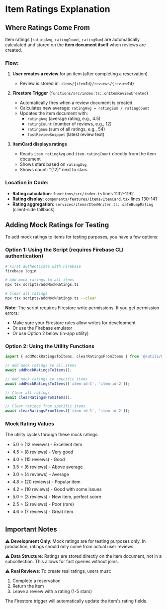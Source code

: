 # Item Ratings Explanation

## Where Ratings Come From

Item ratings (`ratingAvg`, `ratingCount`, `ratingSum`) are automatically calculated and stored on the **item document itself** when reviews are created.

### Flow:

1. **User creates a review** for an item (after completing a reservation)
   - Review is stored in: `items/{itemId}/reviews/{reviewId}`
   
2. **Firestore Trigger** (`functions/src/index.ts::onItemReviewCreated`)
   - Automatically fires when a review document is created
   - Calculates new average: `ratingAvg = ratingSum / ratingCount`
   - Updates the item document with:
     - `ratingAvg` (average rating, e.g., 4.5)
     - `ratingCount` (number of reviews, e.g., 12)
     - `ratingSum` (sum of all ratings, e.g., 54)
     - `lastReviewSnippet` (latest review text)

3. **ItemCard displays ratings**
   - Reads `item.ratingAvg` and `item.ratingCount` directly from the item document
   - Shows stars based on `ratingAvg`
   - Shows count: "(12)" next to stars

### Location in Code:

- **Rating calculation**: `functions/src/index.ts` lines 1132-1192
- **Rating display**: `components/features/items/ItemCard.tsx` lines 130-141
- **Rating aggregation**: `services/items/ItemWriter.ts::safeBumpRating` (client-side fallback)

## Adding Mock Ratings for Testing

To add mock ratings to items for testing purposes, you have a few options:

### Option 1: Using the Script (requires Firebase CLI authentication)

```bash
# First authenticate with Firebase
firebase login

# Add mock ratings to all items
npx tsx scripts/addMockRatings.ts

# Clear all ratings
npx tsx scripts/addMockRatings.ts --clear
```

**Note**: The script requires Firestore write permissions. If you get permission errors:
- Make sure your Firestore rules allow writes for development
- Or use the Firebase emulator
- Or use Option 2 below (in-app utility)

### Option 2: Using the Utility Functions

```typescript
import { addMockRatingsToItems, clearRatingsFromItems } from '@/utils/mockRatings';

// Add mock ratings to all items
await addMockRatingsToItems();

// Add mock ratings to specific items
await addMockRatingsToItems(['item-id-1', 'item-id-2']);

// Clear all ratings
await clearRatingsFromItems();

// Clear ratings from specific items
await clearRatingsFromItems(['item-id-1', 'item-id-2']);
```

### Mock Rating Values

The utility cycles through these mock ratings:
- 5.0 ⭐ (12 reviews) - Excellent item
- 4.5 ⭐ (8 reviews) - Very good
- 4.0 ⭐ (15 reviews) - Good
- 3.5 ⭐ (6 reviews) - Above average
- 3.0 ⭐ (4 reviews) - Average
- 4.8 ⭐ (20 reviews) - Popular item
- 4.2 ⭐ (10 reviews) - Good with some issues
- 5.0 ⭐ (3 reviews) - New item, perfect score
- 2.5 ⭐ (2 reviews) - Poor (rare)
- 4.6 ⭐ (7 reviews) - Great item

## Important Notes

⚠️ **Development Only**: Mock ratings are for testing purposes only. In production, ratings should only come from actual user reviews.

⚠️ **Data Structure**: Ratings are stored directly on the item document, not in a subcollection. This allows for fast queries without joins.

⚠️ **Real Reviews**: To create real ratings, users must:
1. Complete a reservation
2. Return the item
3. Leave a review with a rating (1-5 stars)

The Firestore trigger will automatically update the item's rating fields.

